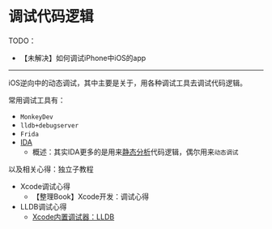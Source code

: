 # 调试代码逻辑

TODO：

* 【未解决】如何调试iPhone中iOS的app

---

iOS逆向中的动态调试，其中主要是关于，用各种调试工具去调试代码逻辑。

常用调试工具有：

* `MonkeyDev`
* `lldb+debugserver`
* `Frida`
* [IDA](https://book.crifan.org/books/reverse_tool_ida/website/)
  * 概述：其实IDA更多的是用来[静态分析](https://book.crifan.org/books/ios_re_static_analysis/website/)代码逻辑，偶尔用来`动态调试`

以及相关心得：独立子教程

* Xcode调试心得
  * 【整理Book】Xcode开发：调试心得
* LLDB调试心得
  * [Xcode内置调试器：LLDB](https://book.crifan.org/books/xcode_debugger_lldb/website/)
